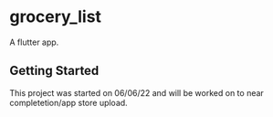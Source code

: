 # grocery_list

A flutter app.

## Getting Started

This project was started on 06/06/22 and will be worked on to near completetion/app store upload.
